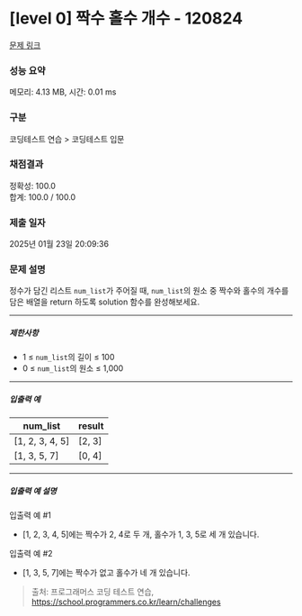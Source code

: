 # [level 0] 짝수 홀수 개수 - 120824 

[문제 링크](https://school.programmers.co.kr/learn/courses/30/lessons/120824) 

### 성능 요약

메모리: 4.13 MB, 시간: 0.01 ms

### 구분

코딩테스트 연습 > 코딩테스트 입문

### 채점결과

정확성: 100.0<br/>합계: 100.0 / 100.0

### 제출 일자

2025년 01월 23일 20:09:36

### 문제 설명

<p>정수가 담긴 리스트&nbsp;<code>num_list</code>가 주어질 때, <code>num_list</code>의 원소 중 짝수와 홀수의 개수를 담은 배열을 return 하도록 solution 함수를 완성해보세요.</p>

<hr>

<h5>제한사항</h5>

<ul>
<li>1 ≤ <code>num_list</code>의 길이 ≤ 100</li>
<li>0 ≤ <code>num_list</code>의 원소 ≤ 1,000</li>
</ul>

<hr>

<h5>입출력 예</h5>
<table class="table">
        <thead><tr>
<th>num_list</th>
<th>result</th>
</tr>
</thead>
        <tbody><tr>
<td>[1, 2, 3, 4, 5]</td>
<td>[2, 3]</td>
</tr>
<tr>
<td>[1, 3, 5, 7]</td>
<td>[0, 4]</td>
</tr>
</tbody>
      </table>
<hr>

<h5>입출력 예 설명</h5>

<p>입출력 예 #1</p>

<ul>
<li>[1, 2, 3, 4, 5]에는 짝수가 2, 4로 두 개, 홀수가 1, 3, 5로 세 개 있습니다.</li>
</ul>

<p>입출력 예 #2</p>

<ul>
<li>[1, 3, 5, 7]에는 짝수가 없고 홀수가 네 개 있습니다.</li>
</ul>


> 출처: 프로그래머스 코딩 테스트 연습, https://school.programmers.co.kr/learn/challenges